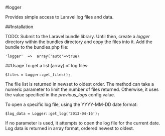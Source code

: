 #logger


Provides simple access to Laravel log files and data. 

##Installation

TODO: Submit to the Laravel bundle library. Until then, create a _logger_ directory within the bundles directory and copy the files into it. Add the bundle to the bundles.php file:

```
'logger'  =>  array('auto'=>true)
```

##Usage
To get a list (array) of log files:

```
$files = Logger::get_files();
```

The file list is returned in newset to oldest order. The method can take a numeric parameter to limit the number of files returned. Otherwise, it uses the value specified in the *previous_logs* config value.


To open a specific log file, using the YYYY-MM-DD date format:

```
$log_data = Logger::get_log('2013-04-16');
```

If no parameter is used, it attempts to open the log file for the current date. Log data is returned in array format, ordered newest to oldest.
